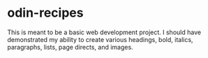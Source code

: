# odin-recipes
This is meant to be a basic web development project. I should have demonstrated my ability to create various headings, bold, italics, paragraphs, lists, page directs, and images.